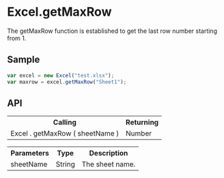 <H1>Excel.getMaxRow</H1>

The getMaxRow function is established to get the last row number starting from 1.

<h2>Sample</h2>

```javascript
var excel = new Excel("test.xlsx");
var maxrow = excel.getMaxRow("Sheet1");
```

<h2>API</h2>

<table>
<tr><th>Calling</th><th>Returning</th></tr>
<tr><td>Excel . getMaxRow ( sheetName )</td><td>Number</td></tr>
</table>

<table>
<tr><th>Parameters</th><th>Type</th><th>Description</th></tr>
<tr><td>sheetName</td><td>String</td><td>The sheet name.</td></tr>
</table>

